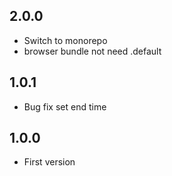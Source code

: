 ## 2.0.0

* Switch to monorepo
* browser bundle not need .default

## 1.0.1

* Bug fix set end time

## 1.0.0

* First version
